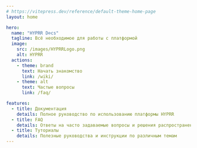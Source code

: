 ```yaml
---
# https://vitepress.dev/reference/default-theme-home-page
layout: home

hero:
  name: "HYPRR D⊘cs"
  tagline: Всё необходимое для работы с платформой
  image:
    src: /images/HYPRRLogo.png
    alt: HYPRR
  actions:
    - theme: brand
      text: Начать знакомство
      link: /wiki/
    - theme: alt
      text: Частые вопросы
      link: /faq/

features:
  - title: Документация
    details: Полное руководство по использованию платформы HYPRR
  - title: FAQ
    details: Ответы на часто задаваемые вопросы и решения распространенных проблем
  - title: Туториалы
    details: Полезные руководства и инструкции по различным темам
---
```



